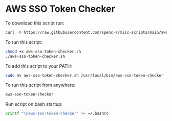 # AWS SSO Token Checker

To download this script run:
```bash
curl -O https://raw.githubusercontent.com/spenc-r/misc-scripts/main/aws-sso/aws-sso-token-checker.sh
```

To run this script:
```bash
chmod +x aws-sso-token-checker.sh
./aws-sso-token-checker.sh
```

To add this script to your PATH:
```bash
sudo mv aws-sso-token-checker.sh /usr/local/bin/aws-sso-token-checker
```

To run this script from anywhere:
```bash
aws-sso-token-checker
```

Run script on bash startup:
```bash
printf "\naws-sso-token-checker" >> ~/.bashrc
```